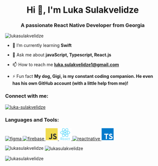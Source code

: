 <h1 align="center">Hi 👋, I'm Luka Sulakvelidze</h1>
<h3 align="center">A passionate React Native Developer from Georgia</h3>

<p align="left"> <img src="https://komarev.com/ghpvc/?username=lukasulakvelidze&label=Profile%20views&color=0e75b6&style=flat" alt="lukasulakvelidze" /> </p>

- 🌱 I’m currently learning **Swift**

- 💬 Ask me about **javaScript, Typescript, React.js**

- 📫 How to reach me **luka.sulakvelidze1@gmail.com**

- ⚡ Fun fact **My dog, Gigi, is my constant coding companion. He even has his own GitHub account (with a little help from me)!**

<h3 align="left">Connect with me:</h3>
<p align="left">
<a href="https://linkedin.com/in/luka-sulakvelidze" target="_blank"><img align="center" src="https://raw.githubusercontent.com/rahuldkjain/github-profile-readme-generator/master/src/images/icons/Social/linked-in-alt.svg" alt="luka-sulakvelidze" height="30" width="40" /></a>
</p>

<h3 align="left">Languages and Tools:</h3>
<p align="left"> <a href="https://www.figma.com/" target="_blank" rel="noreferrer"> <img src="https://www.vectorlogo.zone/logos/figma/figma-icon.svg" alt="figma" width="40" height="40"/> </a> <a href="https://firebase.google.com/" target="_blank" rel="noreferrer"> <img src="https://www.vectorlogo.zone/logos/firebase/firebase-icon.svg" alt="firebase" width="40" height="40"/> </a> <a href="https://developer.mozilla.org/en-US/docs/Web/JavaScript" target="_blank" rel="noreferrer"> <img src="https://raw.githubusercontent.com/devicons/devicon/master/icons/javascript/javascript-original.svg" alt="javascript" width="40" height="40"/> </a> <a href="https://reactjs.org/" target="_blank" rel="noreferrer"> <img src="https://raw.githubusercontent.com/devicons/devicon/master/icons/react/react-original-wordmark.svg" alt="react" width="40" height="40"/> </a> <a href="https://reactnative.dev/" target="_blank" rel="noreferrer"> <img src="https://reactnative.dev/img/header_logo.svg" alt="reactnative" width="40" height="40"/> </a> <a href="https://www.typescriptlang.org/" target="_blank" rel="noreferrer"> <img src="https://raw.githubusercontent.com/devicons/devicon/master/icons/typescript/typescript-original.svg" alt="typescript" width="40" height="40"/> </a> </p>

<p><img align="left" src="https://github-readme-stats.vercel.app/api/top-langs?username=lukasulakvelidze&show_icons=true&locale=en&layout=compact" alt="lukasulakvelidze" /></p>

<p>&nbsp;<img align="center" src="https://github-readme-stats.vercel.app/api?username=lukasulakvelidze&show_icons=true&locale=en" alt="lukasulakvelidze" /></p>

<p><img align="center" src="https://github-readme-streak-stats.herokuapp.com/?user=lukasulakvelidze&" alt="lukasulakvelidze" /></p>

